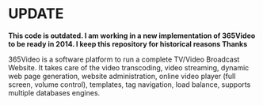# **UPDATE** #
**This code is outdated. I am working in a new implementation of 365Video to be ready in 2014.
I keep this repository for historical reasons
Thanks**

365Video is a software platform to run a complete TV/Video Broadcast Website. It takes care of the video transcoding, video streaming, dynamic web page generation, website administration, online video player (full screen, volume control), templates, tag navigation, load balance, supports multiple databases engines.